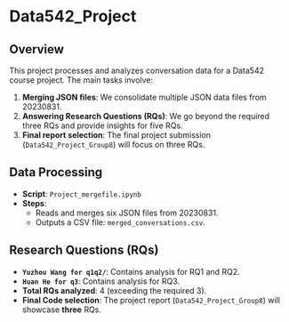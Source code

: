 # Data542_Project

## Overview
This project processes and analyzes conversation data for a Data542 course project. The main tasks involve:
1. **Merging JSON files**: We consolidate multiple JSON data files from 20230831.
2. **Answering Research Questions (RQs)**: We go beyond the required three RQs and provide insights for five RQs.
3. **Final report selection**: The final project submission (`Data542_Project_Group8`) will focus on three RQs.

## Data Processing
- **Script**: `Project_mergefile.ipynb`
- **Steps**:
  - Reads and merges six JSON files from 20230831.
  - Outputs a CSV file: `merged_conversations.csv`.

## Research Questions (RQs)
- **`Yuzhou Wang for q1q2/`**: Contains analysis for RQ1 and RQ2.
- **`Huan He for q3`**: Contains analysis for RQ3.
- **Total RQs analyzed**: 4 (exceeding the required 3).
- **Final Code selection**: The project report (`Data542_Project_Group8`) will showcase **three** RQs.


